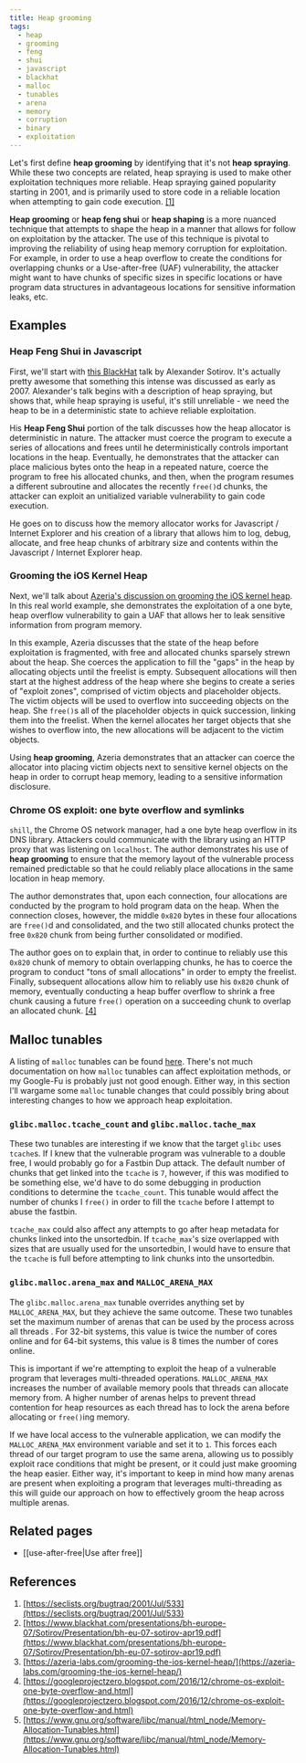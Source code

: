 ```yaml
---
title: Heap grooming
tags:
  - heap
  - grooming
  - feng
  - shui
  - javascript
  - blackhat
  - malloc
  - tunables
  - arena
  - memory
  - corruption
  - binary
  - exploitation
---
```


Let's first define **heap grooming** by identifying that it's not **heap
spraying**. While these two concepts are related, heap spraying is used to make
other exploitation techniques more reliable. Heap spraying gained popularity
starting in 2001, and is primarily used to store code in a reliable location
when attempting to gain code execution. [[1]](#references)

**Heap grooming** or **heap feng shui** or **heap shaping** is a more nuanced
technique that attempts to shape the heap in a manner that allows for follow on
exploitation by the attacker. The use of this technique is pivotal to improving
the reliability of using heap memory corruption for exploitation. For example,
in order to use a heap overflow to create the conditions for overlapping chunks
or a Use-after-free (UAF) vulnerability, the attacker might want to have chunks
of specific sizes in specific locations or have program data structures in
advantageous locations for sensitive information leaks, etc.

## Examples

### Heap Feng Shui in Javascript

First, we'll start with [this BlackHat](#references) talk by Alexander Sotirov.
It's actually pretty awesome that something this intense was discussed as early
as 2007. Alexander's talk begins with a description of heap spraying, but shows
that, while heap spraying is useful, it's still unreliable - we need the heap to
be in a deterministic state to achieve reliable exploitation.

His **Heap Feng Shui** portion of the talk discusses how the heap allocator is
deterministic in nature. The attacker must coerce the program to execute a
series of allocations and frees until he deterministically controls important
locations in the heap. Eventually, he demonstrates that the attacker can place
malicious bytes onto the heap in a repeated nature, coerce the program to free
his allocated chunks, and then, when the program resumes a different subroutine
and allocates the recently `free()`d chunks, the attacker can exploit an
unitialized variable vulnerability to gain code execution.

He goes on to discuss how the memory allocator works for Javascript / Internet
Explorer and his creation of a library that allows him to log, debug, allocate,
and free heap chunks of arbitrary size and contents within the Javascript /
Internet Explorer heap.

### Grooming the iOS Kernel Heap

Next, we'll talk about
[Azeria's discussion on grooming the iOS kernel heap](#references). In this real
world example, she demonstrates the exploitation of a one byte, heap overflow
vulnerability to gain a UAF that allows her to leak sensitive information from
program memory.

In this example, Azeria discusses that the state of the heap before exploitation
is fragmented, with free and allocated chunks sparsely strewn about the heap.
She coerces the application to fill the "gaps" in the heap by allocating objects
until the freelist is empty. Subsequent allocations will then start at the
highest address of the heap where she begins to create a series of "exploit
zones", comprised of victim objects and placeholder objects. The victim objects
will be used to overflow into succeeding objects on the heap. She `free()`s all
of the placeholder objects in quick succession, linking them into the freelist.
When the kernel allocates her target objects that she wishes to overflow into,
the new allocations will be adjacent to the victim objects.

Using **heap grooming**, Azeria demonstrates that an attacker can coerce the
allocator into placing victim objects next to sensitive kernel objects on the
heap in order to corrupt heap memory, leading to a sensitive information
disclosure.

### Chrome OS exploit: one byte overflow and symlinks

`shill`, the Chrome OS network manager, had a one byte heap overflow in its DNS
library. Attackers could communicate with the library using an HTTP proxy that
was listening on `localhost`. The author demonstrates his use of **heap
grooming** to ensure that the memory layout of the vulnerable process remained
predictable so that he could reliably place allocations in the same location in
heap memory.

The author demonstrates that, upon each connection, four allocations are
conducted by the program to hold program data on the heap. When the connection
closes, however, the middle `0x820` bytes in these four allocations are
`free()`d and consolidated, and the two still allocated chunks protect the free
`0x820` chunk from being further consolidated or modified.

The author goes on to explain that, in order to continue to reliably use this
`0x820` chunk of memory to obtain overlapping chunks, he has to coerce the
program to conduct "tons of small allocations" in order to empty the freelist.
Finally, subsequent allocations allow him to reliably use his `0x820` chunk of
memory, eventually conducting a heap buffer overflow to shrink a free chunk
causing a future `free()` operation on a succeeding chunk to overlap an
allocated chunk. [[4]](#references)

## Malloc tunables

A listing of `malloc` tunables can be found [here](#references). There's not
much documentation on how `malloc` tunables can affect exploitation methods, or
my Google-Fu is probably just not good enough. Either way, in this section I'll
wargame some `malloc` tunable changes that could possibly bring about
interesting changes to how we approach heap exploitation.

### `glibc.malloc.tcache_count` and `glibc.malloc.tache_max`

These two tunables are interesting if we know that the target `glibc` uses
`tcache`s. If I knew that the vulnerable program was vulnerable to a double
free, I would probably go for a Fastbin Dup attack. The default number of chunks
that get linked into the `tcache` is `7`, however, if this was modified to be
something else, we'd have to do some debugging in production conditions to
determine the `tcache_count`. This tunable would affect the number of chunks I
`free()` in order to fill the `tcache` before I attempt to abuse the fastbin.

`tcache_max` could also affect any attempts to go after heap metadata for chunks
linked into the unsortedbin. If `tcache_max`'s size overlapped with sizes that
are usually used for the unsortedbin, I would have to ensure that the `tcache`
is full before attempting to link chunks into the unsortedbin.

### `glibc.malloc.arena_max` and `MALLOC_ARENA_MAX`

The `glibc.malloc.arena_max` tunable overrides anything set by
`MALLOC_ARENA_MAX`, but they achieve the same outcome. These two tunables set
the maximum number of arenas that can be used by the process across all threads
. For 32-bit systems, this value is twice the number of cores online and for
64-bit systems, this value is 8 times the number of cores online.

This is important if we're attempting to exploit the heap of a vulnerable
program that leverages multi-threaded operations. `MALLOC_ARENA_MAX` increases
the number of available memory pools that threads can allocate memory from. A
higher number of arenas helps to prevent thread contention for heap resources as
each thread has to lock the arena before allocating or `free()`ing memory.

If we have local access to the vulnerable application, we can modify the
`MALLOC_ARENA_MAX` environment variable and set it to `1`. This forces each
thread of our target program to use the same arena, allowing us to possibly
exploit race conditions that might be present, or it could just make grooming
the heap easier. Either way, it's important to keep in mind how many arenas are
present when exploiting a program that leverages multi-threading as this will
guide our approach on how to effectively groom the heap across multiple arenas.

## Related pages

- [[use-after-free|Use after free]]

## References

1. [https://seclists.org/bugtraq/2001/Jul/533](https://seclists.org/bugtraq/2001/Jul/533)
2. [https://www.blackhat.com/presentations/bh-europe-07/Sotirov/Presentation/bh-eu-07-sotirov-apr19.pdf](https://www.blackhat.com/presentations/bh-europe-07/Sotirov/Presentation/bh-eu-07-sotirov-apr19.pdf)
3. [https://azeria-labs.com/grooming-the-ios-kernel-heap/](https://azeria-labs.com/grooming-the-ios-kernel-heap/)
4. [https://googleprojectzero.blogspot.com/2016/12/chrome-os-exploit-one-byte-overflow-and.html](https://googleprojectzero.blogspot.com/2016/12/chrome-os-exploit-one-byte-overflow-and.html)
5. [https://www.gnu.org/software/libc/manual/html_node/Memory-Allocation-Tunables.html](https://www.gnu.org/software/libc/manual/html_node/Memory-Allocation-Tunables.html)
